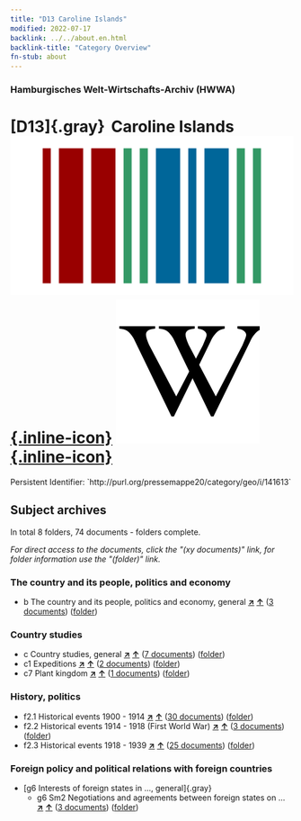 ```yaml
---
title: "D13 Caroline Islands"
modified: 2022-07-17
backlink: ../../about.en.html
backlink-title: "Category Overview"
fn-stub: about
---
```


### Hamburgisches Welt-Wirtschafts-Archiv (HWWA)

# [D13]{.gray}&#8201; Caroline Islands &#160; [![Wikidata](/images/Wikidata-logo.svg "Wikidata"){.inline-icon}](http://www.wikidata.org/entity/Q118350) [![Wikipedia](/images/Wikipedia-W.svg "Wikipedia"){.inline-icon}](https://en.wikipedia.org/wiki/Caroline_Islands)

<div class="hint">Persistent Identifier: `http://purl.org/pressemappe20/category/geo/i/141613`</div>







## Subject archives







In total 8 folders, 74 documents - folders complete.

_For direct access to the documents, click the "(xy documents)" link, for folder information use the "(folder)" link._



### The country and its people, politics and economy

- b The country and its people, politics and economy, general [**&nearr;**](../../../subject/i/144196/about.en.html "The country and its people, politics and economy, general (all over the world)") [**&uarr;**](../../../subject/about.en.html#b "Subject category system") (<a href="https://pm20.zbw.eu/iiifview/folder/sh/141613,144196" title="about: Caroline Islands : The country and its people, politics and economy, general" target="_blank">3 documents</a>) ([folder](../../../../folder/sh/1416xx/141613/1441xx/144196/about.en.html))

### Country studies

- c Country studies, general [**&nearr;**](../../../subject/i/144199/about.en.html "Country studies, general (all over the world)") [**&uarr;**](../../../subject/about.en.html#c "Subject category system") (<a href="https://pm20.zbw.eu/iiifview/folder/sh/141613,144199" title="about: Caroline Islands : Country studies, general" target="_blank">7 documents</a>) ([folder](../../../../folder/sh/1416xx/141613/1441xx/144199/about.en.html))
- c1 Expeditions [**&nearr;**](../../../subject/i/144200/about.en.html "Expeditions (all over the world)") [**&uarr;**](../../../subject/about.en.html#c1 "Subject category system") (<a href="https://pm20.zbw.eu/iiifview/folder/sh/141613,144200" title="about: Caroline Islands : Expeditions" target="_blank">2 documents</a>) ([folder](../../../../folder/sh/1416xx/141613/1442xx/144200/about.en.html))
- c7 Plant kingdom [**&nearr;**](../../../subject/i/144211/about.en.html "Plant kingdom (all over the world)") [**&uarr;**](../../../subject/about.en.html#c7 "Subject category system") (<a href="https://pm20.zbw.eu/iiifview/folder/sh/141613,144211" title="about: Caroline Islands : Plant kingdom" target="_blank">1 documents</a>) ([folder](../../../../folder/sh/1416xx/141613/1442xx/144211/about.en.html))

### History, politics

- f2.1 Historical events 1900 - 1914 [**&nearr;**](../../../subject/i/181392/about.en.html "Historical events 1900 - 1914 (all over the world)") [**&uarr;**](../../../subject/about.en.html#f2.1 "Subject category system") (<a href="https://pm20.zbw.eu/iiifview/folder/sh/141613,181392" title="about: Caroline Islands : Historical events 1900 - 1914" target="_blank">30 documents</a>) ([folder](../../../../folder/sh/1416xx/141613/1813xx/181392/about.en.html))
- f2.2 Historical events 1914 - 1918 (First World War) [**&nearr;**](../../../subject/i/181360/about.en.html "Historical events 1914 - 1918 (First World War) (all over the world)") [**&uarr;**](../../../subject/about.en.html#f2.2 "Subject category system") (<a href="https://pm20.zbw.eu/iiifview/folder/sh/141613,181360" title="about: Caroline Islands : Historical events 1914 - 1918 (First World War)" target="_blank">3 documents</a>) ([folder](../../../../folder/sh/1416xx/141613/1813xx/181360/about.en.html))
- f2.3 Historical events 1918 - 1939 [**&nearr;**](../../../subject/i/181391/about.en.html "Historical events 1918 - 1939 (all over the world)") [**&uarr;**](../../../subject/about.en.html#f2.3 "Subject category system") (<a href="https://pm20.zbw.eu/iiifview/folder/sh/141613,181391" title="about: Caroline Islands : Historical events 1918 - 1939" target="_blank">25 documents</a>) ([folder](../../../../folder/sh/1416xx/141613/1813xx/181391/about.en.html))

### Foreign policy and political relations with foreign countries

- [g6 Interests of foreign states in ..., general]{.gray}
  - g6 Sm2 Negotiations and agreements between foreign states on ... [**&nearr;**](../../../subject/i/144567/about.en.html "Negotiations and agreements between foreign states on ... (all over the world)") [**&uarr;**](../../../subject/about.en.html#g6_Sm2 "Subject category system") (<a href="https://pm20.zbw.eu/iiifview/folder/sh/141613,144567" title="about: Caroline Islands : Negotiations and agreements between foreign states on ..." target="_blank">3 documents</a>) ([folder](../../../../folder/sh/1416xx/141613/1445xx/144567/about.en.html))






